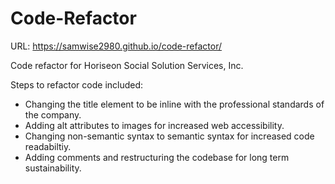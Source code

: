 # Code-Refactor

URL: https://samwise2980.github.io/code-refactor/

Code refactor for Horiseon Social Solution Services, Inc.

Steps to refactor code included:
* Changing the title element to be inline with the professional standards of the company.
* Adding alt attributes to images for increased web accessibility.
* Changing non-semantic syntax to semantic syntax for increased code readabiltiy.
* Adding comments and restructuring the codebase for long term sustainability.